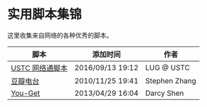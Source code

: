 ---
---

# 实用脚本集锦

这里收集来自网络的各种优秀的脚本。

| 脚本                              | 添加时间         | 作者          |
| --------------------------------- | ---------------- | ------------- |
| [USTC 网络通脚本](scripts/wlt.md) | 2016/09/13 19:12 | LUG @ USTC    |
| [豆瓣电台](scripts/douban.md)     | 2010/11/25 19:41 | Stephen Zhang |
| [You-Get](scripts/you_get.md)     | 2013/04/29 16:04 | Darcy Shen    |
